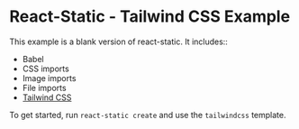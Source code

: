 # React-Static - Tailwind CSS Example

This example is a blank version of react-static. It includes::
- Babel
- CSS imports
- Image imports
- File imports
- [Tailwind CSS](https:git//tailwindcss.com/)

To get started, run `react-static create` and use the `tailwindcss` template.
